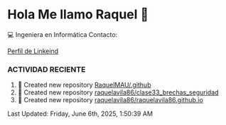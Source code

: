 # Hola Me llamo Raquel 👋

:computer: Ingeniera en Informática
Contacto:

[Perfil de Linkeind](https://www.linkedin.com/in/raquelavilaurbano/)

### ACTIVIDAD RECIENTE
<!-- START_SECTION:activity -->

<!-- END_SECTION:activity-->


<!--RECENT_ACTIVITY:start-->
1. 📔 Created new repository [RaquelMAU/.github](https://github.com/RaquelMAU/.github)
2. 📔 Created new repository [raquelavila86/clase33_brechas_seguridad](https://github.com/raquelavila86/clase33_brechas_seguridad)
3. 📔 Created new repository [raquelavila86/raquelavila86.github.io](https://github.com/raquelavila86/raquelavila86.github.io)
<!--RECENT_ACTIVITY:last_update-->
Last Updated: Friday, June 6th, 2025, 1:50:39 AM
<!--RECENT_ACTIVITY:last_update_end-->
<!--RECENT_ACTIVITY:end-->